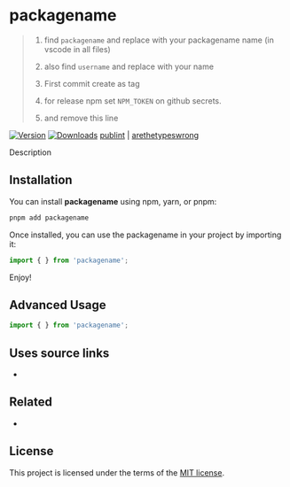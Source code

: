 # packagename 


> 1. find `packagename` and replace with your packagename name (in vscode in all files)
> 
> 1. also find `username` and replace with your name
> 
> 1. First commit create as tag
> 
> 1. for release npm set `NPM_TOKEN` on github secrets.
> 
> 1. and remove this line

[![Version](https://img.shields.io/npm/v/packagename)](https://www.npmjs.com/packagename/packagename)
[![Downloads](https://img.shields.io/npm/dt/packagename)](https://www.npmjs.com/packagename/packagename)
[publint](https://publint.dev/packagename) | 
[arethetypeswrong](https://arethetypeswrong.github.io/?p=packagename)


Description

## Installation

You can install **packagename** using npm, yarn, or pnpm:


```bash
pnpm add packagename
```

Once installed, you can use the packagename in your project by importing it:

```ts
import { } from 'packagename';

```

Enjoy!

## Advanced Usage

```ts
import { } from 'packagename';

```


## Uses source links
- 

## Related
- 

## License
This project is licensed under the terms of the [MIT license](LICENSE).
